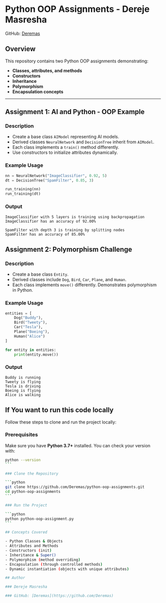 # Python OOP Assignments - Dereje Masresha

GitHub: [Deremas](https://github.com/Deremas)

## Overview

This repository contains two Python OOP assignments demonstrating:

- **Classes, attributes, and methods**
- **Constructors**
- **Inheritance**
- **Polymorphism**
- **Encapsulation concepts**

---

## Assignment 1: AI and Python - OOP Example

### Description

- Create a base class `AIModel` representing AI models.
- Derived classes `NeuralNetwork` and `DecisionTree` inherit from `AIModel`.
- Each class implements a `train()` method differently.
- Use constructors to initialize attributes dynamically.

### Example Usage

```python
nn = NeuralNetwork("ImageClassifier", 0.92, 5)
dt = DecisionTree("SpamFilter", 0.85, 3)

run_training(nn)
run_training(dt)
```

### Output

```text
ImageClassifier with 5 layers is training using backpropagation
ImageClassifier has an accuracy of 92.00%

SpamFilter with depth 3 is training by splitting nodes
SpamFilter has an accuracy of 85.00%
```

## Assignment 2: Polymorphism Challenge

### Description

- Create a base class `Entity`.
- Derived classes include `Dog`, `Bird`, `Car`, `Plane`, and `Human`.
- Each class implements `move()` differently.
  Demonstrates polymorphism in Python.

### Example Usage

```python
entities = [
    Dog("Buddy"),
    Bird("Tweety"),
    Car("Tesla"),
    Plane("Boeing"),
    Human("Alice")
]

for entity in entities:
    print(entity.move())
```

### Output

```text
Buddy is running
Tweety is flying
Tesla is driving
Boeing is flying
Alice is walking
```

## If You want to run this code locally

Follow these steps to clone and run the project locally:

### Prerequisites

Make sure you have **Python 3.7+** installed. You can check your version with:

````bash
python --version
```

### Clone the Repository

```python
git clone https://github.com/Deremas/python-oop-assignments.git
cd python-oop-assignments
```

### Run the Project

```python
python python-oop-assignment.py
```

## Concepts Covered

- Python Classes & Objects
- Attributes and Methods
- Constructors (init)
- Inheritance & Super()
- Polymorphism (method overriding)
- Encapsulation (through controlled methods)
- Dynamic instantiation (objects with unique attributes)

## Author

### Dereje Masresha

### GitHub: [Deremas](https://github.com/Deremas)
